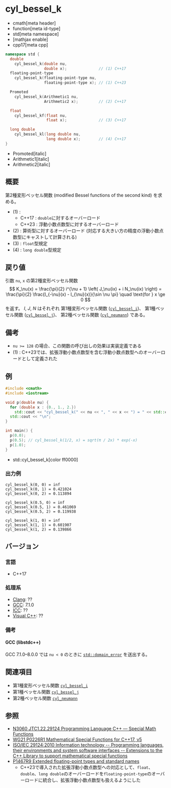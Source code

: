 # cyl_bessel_k
* cmath[meta header]
* function[meta id-type]
* std[meta namespace]
* [mathjax enable]
* cpp17[meta cpp]

```cpp
namespace std {
  double
    cyl_bessel_k(double nu,
                 double x);              // (1) C++17
  floating-point-type
    cyl_bessel_k(floating-point-type nu,
                 floating-point-type x); // (1) C++23

  Promoted
    cyl_bessel_k(Arithmetic1 nu,
                 Arithmetic2 x);         // (2) C++17

  float
    cyl_bessel_kf(float nu,
                  float x);              // (3) C++17

  long double
    cyl_bessel_kl(long double nu,
                  long double x);        // (4) C++17
}
```
* Promoted[italic]
* Arithmetic1[italic]
* Arithmetic2[italic]

## 概要
第2種変形ベッセル関数 (modified Bessel functions of the second kind) を求める。

- (1) :
    - C++17 : `double`に対するオーバーロード
    - C++23 : 浮動小数点数型に対するオーバーロード
- (2) : 算術型に対するオーバーロード (対応する大きい方の精度の浮動小数点数型にキャストして計算される)
- (3) : `float`型規定
- (4) : `long double`型規定


## 戻り値
引数 `nu`, `x` の第2種変形ベッセル関数
$$
K_\nu(x) = \frac{\pi}{2} i^{\nu + 1} \left( J_\nu(ix) + i N_\nu(ix) \right)
= \frac{\pi}{2} \frac{I_{-\nu}(x) - I_{\nu}(x)}{\sin \nu \pi}
\quad \text{for } x \ge 0
$$
を返す。
$I$, $J$, $N$ はそれぞれ
第1種変形ベッセル関数 ([`cyl_bessel_i`](cyl_bessel_i.md))、
第1種ベッセル関数 ([`cyl_bessel_j`](cyl_bessel_j.md))、
第2種ベッセル関数 ([`cyl_neumann`](cyl_neumann.md))
である。


## 備考
- `nu >= 128` の場合、この関数の呼び出しの効果は実装定義である
- (1) : C++23では、拡張浮動小数点数型を含む浮動小数点数型へのオーバーロードとして定義された


## 例
```cpp example
#include <cmath>
#include <iostream>

void p(double nu) {
  for (double x : {0., 1., 2.})
    std::cout << "cyl_bessel_k(" << nu << ", " << x << ") = " << std::cyl_bessel_k(nu, x) << "\n";
  std::cout << "\n";
}

int main() {
  p(0.0);
  p(0.5); // cyl_bessel_k(1/2, x) = sqrt(π / 2x) * exp(-x)
  p(1.0);
}
```
* std::cyl_bessel_k[color ff0000]

### 出力例
```
cyl_bessel_k(0, 0) = inf
cyl_bessel_k(0, 1) = 0.421024
cyl_bessel_k(0, 2) = 0.113894

cyl_bessel_k(0.5, 0) = inf
cyl_bessel_k(0.5, 1) = 0.461069
cyl_bessel_k(0.5, 2) = 0.119938

cyl_bessel_k(1, 0) = inf
cyl_bessel_k(1, 1) = 0.601907
cyl_bessel_k(1, 2) = 0.139866

```


## バージョン
### 言語
- C++17

### 処理系
- [Clang](/implementation.md#clang): ??
- [GCC](/implementation.md#gcc): 7.1.0
- [ICC](/implementation.md#icc): ??
- [Visual C++](/implementation.md#visual_cpp): ??


### 備考
#### GCC (libstdc++)
GCC 7.1.0–8.0.0 では `nu < 0` のときに [`std::domain_error`](/reference/stdexcept.md) を送出する。


## 関連項目
- 第1種変形ベッセル関数 [`cyl_bessel_i`](cyl_bessel_i.md)
- 第1種ベッセル関数 [`cyl_bessel_j`](cyl_bessel_j.md)
- 第2種ベッセル関数 [`cyl_neumann`](cyl_neumann.md)


## 参照
- [N3060 JTC1.22.29124 Programming Language C++ — Special Math Functions](http://www.open-std.org/jtc1/sc22/wg21/docs/papers/2010/n3060.pdf)
- [WG21 P0226R1 Mathematical Special Functions for C++17, v5](https://isocpp.org/files/papers/P0226R1.pdf)
- [ISO/IEC 29124:2010 Information technology -- Programming languages, their environments and system software interfaces -- Extensions to the C++ Library to support mathematical special functions](https://www.iso.org/standard/50511.html)
- [P1467R9 Extended floating-point types and standard names](https://www.open-std.org/jtc1/sc22/wg21/docs/papers/2022/p1467r9.html)
    - C++23で導入された拡張浮動小数点数型への対応として、`float`、`double`、`long double`のオーバーロードを`floating-point-type`のオーバーロードに統合し、拡張浮動小数点数型も扱えるようにした
